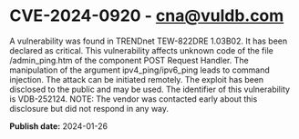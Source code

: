# CVE-2024-0920 - cna@vuldb.com

A vulnerability was found in TRENDnet TEW-822DRE 1.03B02. It has been declared as critical. This vulnerability affects unknown code of the file /admin_ping.htm of the component POST Request Handler. The manipulation of the argument ipv4_ping/ipv6_ping leads to command injection. The attack can be initiated remotely. The exploit has been disclosed to the public and may be used. The identifier of this vulnerability is VDB-252124. NOTE: The vendor was contacted early about this disclosure but did not respond in any way.

**Publish date:** 2024-01-26
